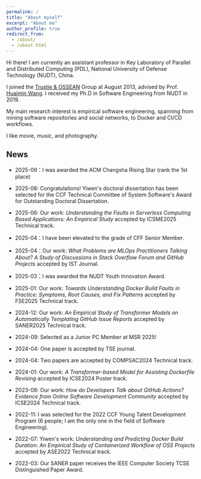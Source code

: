 ```yaml
---
permalink: /
title: "About myself"
excerpt: "About me"
author_profile: true
redirect_from: 
  - /about/
  - /about.html
---
```


Hi there! I am currently an assistant professor in Key Laboratory of Parallel and Distributed Computing (PDL), National University of Defense Technology (NUDT), China.

I joined the [Trustie & OSSEAN](https://www.trustie.net) Group at August 2013, advised by Prof. [Huaimin Wang](https://dblp.uni-trier.de/pers/hd/w/Wang:Huaimin). I received my Ph.D in Software Engineering from NUDT in 2019. 

My main research interest is empirical software engineering, spanning from mining software repositories and social networks, to Docker and CI/CD workflows.

I like movie, music, and photography. 

## News
* 2025-09：I was awarded the ACM Changsha Rising Star (rank the 1st place)

* 2025-08: Congratulations! Yiwen's doctoral dissertation has been selected for the CCF Technical Committee of System Software's Award for Outstanding Doctoral Dissertation.

* 2025-06: Our work: *Understanding the Faults in Serverless Computing Based Applications: An Empirical Study* accepted by ICSME2025 Technical track.

* 2025-04：I have been elevated to the grade of CFF Senior Member.

* 2025-04：Our work: *What Problems are MLOps Practitioners Talking About? A Study of Discussions in Stack Overflow Forum and GitHub Projects* accepted by IST Journal.
  
* 2025-03：I was awarded the NUDT Youth Innovation Award.

* 2025-01: Our work: *Towards Understanding Docker Build Faults in Practice: Symptoms, Root Causes, and Fix Patterns* accepted by FSE2025 Technical track.

* 2024-12: Our work: *An Empirical Study of Transformer Models on Automatically Templating GitHub Issue Reports* accepted by SANER2025 Technical track.

* 2024-09: Selected as a Junior PC Member at MSR 2025!
  
* 2024-04: One paper is accepted by TSE journal.

* 2024-04: Two papers are accepted by COMPSAC2024 Technical track. 

* 2024-01: Our work: *A Transformer-based Model for Assisting Dockerfile Revising* accepted by ICSE2024 Poster track.

* 2023-08: Our work: *How do Developers Talk about GitHub Actions? Evidence from Online Software Development Community* accepted by ICSE2024 Technical track.

* 2022-11: I was selected for the 2022 CCF Young Talent Development Program (6 people; I am the only one in the field of Software Engineering).

* 2022-07: Yiwen's work: *Understanding and Predicting Docker Build Duration: An Empirical Study of Containerized Workflow of OSS Projects* accepted by ASE2022 Technical track.

* 2022-03: Our SANER paper receives the IEEE Computer Society TCSE Distinguished Paper Award.



